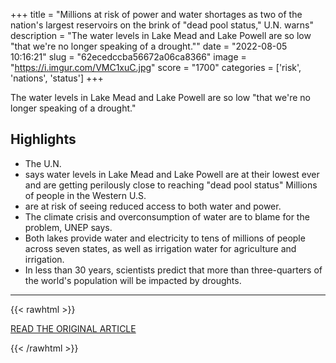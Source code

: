 +++
title = "Millions at risk of power and water shortages as two of the nation's largest reservoirs on the brink of \"dead pool status,\" U.N. warns"
description = "The water levels in Lake Mead and Lake Powell are so low \"that we're no longer speaking of a drought.\""
date = "2022-08-05 10:16:21"
slug = "62ecedccba56672a06ca8366"
image = "https://i.imgur.com/VMC1xuC.jpg"
score = "1700"
categories = ['risk', 'nations', 'status']
+++

The water levels in Lake Mead and Lake Powell are so low \"that we're no longer speaking of a drought.\"

## Highlights

- The U.N.
- says water levels in Lake Mead and Lake Powell are at their lowest ever and are getting perilously close to reaching "dead pool status" Millions of people in the Western U.S.
- are at risk of seeing reduced access to both water and power.
- The climate crisis and overconsumption of water are to blame for the problem, UNEP says.
- Both lakes provide water and electricity to tens of millions of people across seven states, as well as irrigation water for agriculture and irrigation.
- In less than 30 years, scientists predict that more than three-quarters of the world's population will be impacted by droughts.

---

{{< rawhtml >}}
  <p class="article-category">
    <a target="_blank" href="https://www.cbsnews.com/news/lake-mead-lake-powell-dead-pool-status-un-power-water-shortages/?utm_source=facebook&amp;utm_medium=news_tab&amp;ftag=CNM-16-10abd6g">READ THE ORIGINAL ARTICLE</a>
  </p>
{{< /rawhtml >}}
